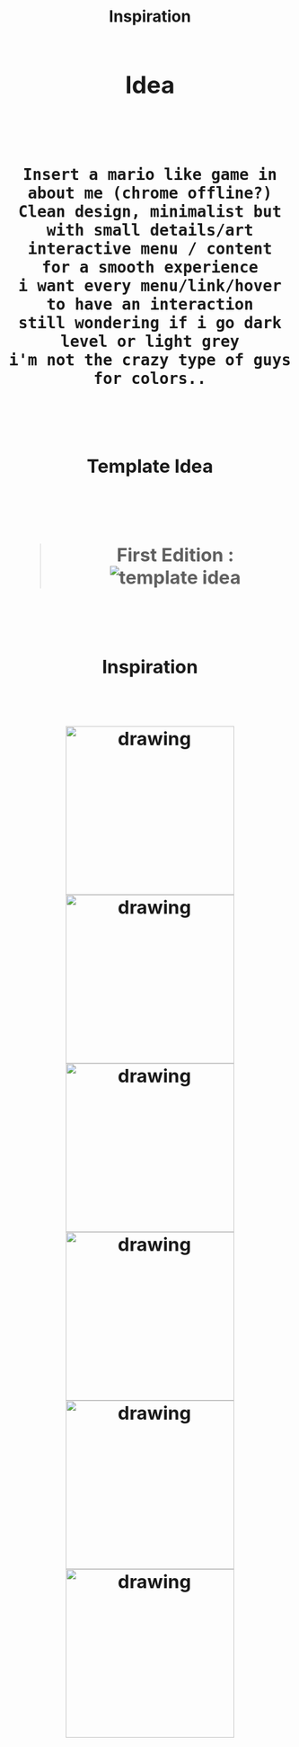 <strong><h1 align=center> Inspiration <h1></strong>

<h2 align=center> Idea <h3><br /> 


```
Insert a mario like game in about me (chrome offline?)
Clean design, minimalist but with small details/art
interactive menu / content  for a smooth experience
i want every menu/link/hover to have an interaction
still wondering if i go dark level or light grey
i'm not the crazy type of guys for colors..
```

<br /> 
<h3 align=center> Template Idea <h3><br /> 

> First Edition :
![template idea](https://i.imgur.com/j8RCANm.png)

<br /> 
<h3 align=center> Inspiration <h3><br /> 


<img src="https://cdn.dribbble.com/users/1434364/screenshots/4883663/untitled-2.jpg" alt="drawing" width="300"/>
<img src="https://cdn.dribbble.com/users/2125046/screenshots/4240667/visual_design_black_and_yellow.jpg" alt="drawing" width="300"/>
<img src="https://miro.medium.com/max/2400/1*bIUXCGYsVTXyBndd4suLfA.png" alt="drawing" width="300"/>
<img src="https://cdn.dribbble.com/users/2591528/screenshots/7753371/media/87b23c8753c83762848486f72c0180e2.png" alt="drawing" width="300"/>
<img src="https://cdn.dribbble.com/users/345970/screenshots/2990052/shot.png?compress=1&resize=800x600" alt="drawing" width="300"/>
<img src="https://cdn.dribbble.com/users/2560154/screenshots/5562980/plan_de_travail_1.png" alt="drawing" width="300"/>

